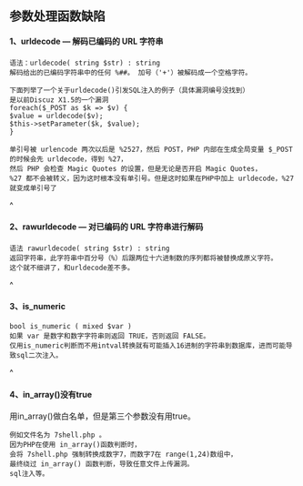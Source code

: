 ## **参数处理函数缺陷**
#### **1、urldecode — 解码已编码的 URL 字符串**
```
语法：urldecode( string $str) : string
解码给出的已编码字符串中的任何 %##。 加号（'+'）被解码成一个空格字符。

下面列举了一个关于urldecode()引发SQL注入的例子（具体漏洞编号没找到）
是以前Discuz X1.5的一个漏洞
foreach($_POST as $k => $v) {
$value = urldecode($v);
$this->setParameter($k, $value);
}

单引号被 urlencode 两次以后是 %2527，然后 POST，PHP 内部在生成全局变量 $_POST 的时候会先 urldecode，得到 %27，
然后 PHP 会检查 Magic Quotes 的设置，但是无论是否开启 Magic Quotes，
%27 都不会被转义，因为这时根本没有单引号。但是这时如果在PHP中加上 urldecode，%27就变成单引号了
```

^
#### **2、rawurldecode — 对已编码的 URL 字符串进行解码**
```
语法 rawurldecode( string $str) : string
返回字符串，此字符串中百分号（%）后跟两位十六进制数的序列都将被替换成原义字符。
这个就不细讲了，和urldecode差不多。
```

^
#### **3、is_numeric**
```
bool is_numeric ( mixed $var )
如果 var 是数字和数字字符串则返回 TRUE，否则返回 FALSE。
仅用is_numeric判断而不用intval转换就有可能插入16进制的字符串到数据库，进而可能导致sql二次注入。
```


^
#### **4、in_array()没有true**
用in_array()做白名单，但是第三个参数没有用true。
```
例如文件名为 7shell.php 。
因为PHP在使用 in_array()函数判断时，
会将 7shell.php 强制转换成数字7，而数字7在 range(1,24)数组中，
最终绕过 in_array() 函数判断，导致任意文件上传漏洞。
sql注入等。
```
